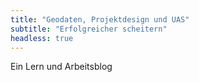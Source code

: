 ```yaml
---
title: "Geodaten, Projektdesign und UAS"
subtitle: "Erfolgreicher scheitern"
headless: true
---
```


Ein Lern und Arbeitsblog
